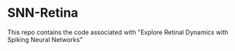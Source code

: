 # SNN-Retina
This repo contains the code associated with "Explore Retinal Dynamics with Spiking Neural Networks"
